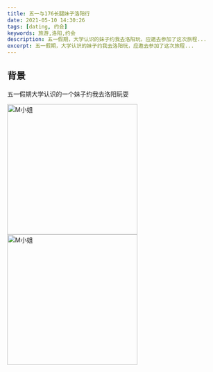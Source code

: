 ```yaml
---
title: 五一与176长腿妹子洛阳行
date: 2021-05-10 14:30:26
tags: [dating, 约会]
keywords: 旅游,洛阳,约会
description: 五一假期，大学认识的妹子约我去洛阳玩，应邀去参加了这次旅程...
excerpt: 五一假期，大学认识的妹子约我去洛阳玩，应邀去参加了这次旅程...
---
```


## 背景

五一假期大学认识的一个妹子约我去洛阳玩耍

<img src="http://jzx-h5.oss-cn-hangzhou.aliyuncs.com/static/blog/img/gallery/2021-05-01.jpeg" width="300" alt="M小姐" align=center />
<img src="http://jzx-h5.oss-cn-hangzhou.aliyuncs.com/static/blog/img/gallery/2021-05-01-2.jpeg" width="300" alt="M小姐" align=center />
